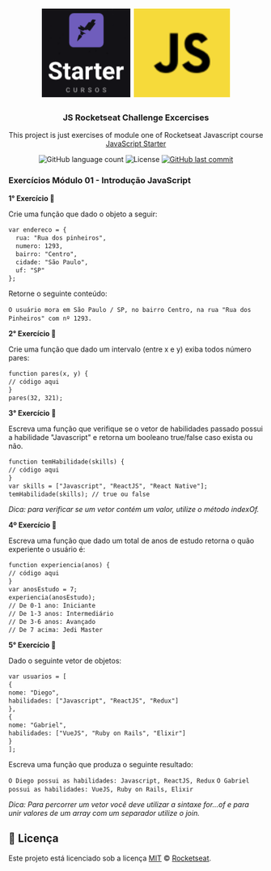 <h1 align="center">
    <img alt="Starter" title="Starter Course"src=".github/logostarter.png" width="175px" />
    <img alt="Starter" title="Javascript"src=".github/javascript.png" width="190px" />
</h1>

<h3 align="center">
  JS Rocketseat Challenge Excercises
</h3>

<p align="center">This project is just exercises of module one of Rocketseat Javascript course <a href="https://skylab.rocketseat.com.br/journey/starter">JavaScript Starter</a>
</p>

<p align="center">
  
  <img alt="GitHub language count" src="https://img.shields.io/github/languages/count/davipalmas/cursojs_rocketseat?color=0000FF">

  <img alt="License" src="https://img.shields.io/github/license/davipalmas/cursojs_rocketseat?color=0000FF&logo=MIT">
  
  <a href="https://github.com/davipalmas/cursojs_rocketseat/commits/master">
    <img alt="GitHub last commit" src="https://img.shields.io/github/last-commit/davipalmas/cursojs_rocketseat?color=0000FF">
  </a>
</p>

### Exercícios Módulo 01 - Introdução JavaScript

**1° Exercício :pencil:**

Crie uma função que dado o objeto a seguir:

```
var endereco = {
  rua: "Rua dos pinheiros",
  numero: 1293,
  bairro: "Centro",
  cidade: "São Paulo",
  uf: "SP"
};
```

Retorne o seguinte conteúdo:

`O usuário mora em São Paulo / SP, no bairro Centro, na rua "Rua dos Pinheiros" com nº 1293.`

**2° Exercício :pencil:**

Crie uma função que dado um intervalo (entre x e y) exiba todos número pares:

```
function pares(x, y) {
// código aqui
}
pares(32, 321);
```

**3° Exercício :pencil:**

Escreva uma função que verifique se o vetor de habilidades passado possui a habilidade "Javascript"
e retorna um booleano true/false caso exista ou não.

```
function temHabilidade(skills) {
// código aqui
}
var skills = ["Javascript", "ReactJS", "React Native"];
temHabilidade(skills); // true ou false
```

_Dica: para verificar se um vetor contém um valor, utilize o método indexOf._

**4º Exercício :pencil:**

Escreva uma função que dado um total de anos de estudo retorna o quão experiente o usuário é:

```
function experiencia(anos) {
// código aqui
}
var anosEstudo = 7;
experiencia(anosEstudo);
// De 0-1 ano: Iniciante
// De 1-3 anos: Intermediário
// De 3-6 anos: Avançado
// De 7 acima: Jedi Master
```

**5° Exercício :pencil:**

Dado o seguinte vetor de objetos:

```
var usuarios = [
{
nome: "Diego",
habilidades: ["Javascript", "ReactJS", "Redux"]
},
{
nome: "Gabriel",
habilidades: ["VueJS", "Ruby on Rails", "Elixir"]
}
];
```

Escreva uma função que produza o seguinte resultado:

`O Diego possui as habilidades: Javascript, ReactJS, Redux` 
`O Gabriel possui as habilidades: VueJS, Ruby on Rails, Elixir`

_Dica: Para percorrer um vetor você deve utilizar a sintaxe for...of e para unir valores de um array
com um separador utilize o join._

## :memo: Licença

Este projeto está licenciado sob a licença [MIT](./LICENSE) &copy; [Rocketseat](https://rocketseat.com.br/).